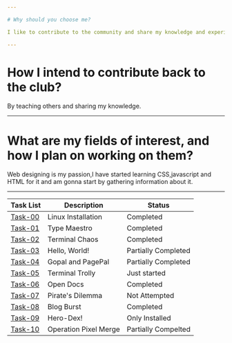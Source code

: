 ```yaml
---

# Why should you choose me?

I like to contribute to the community and share my knowledge and experience with them.I like to learn new things about open source.

---
```


# How I intend to contribute back to the club?

By teaching others and sharing my knowledge.

---

# What are my fields of interest, and how I plan on working on them?

Web designing is my passion,I have started learning CSS,javascript and HTML for it and am gonna start by gathering information about it.

---

| Task List | Description | Status |
| --------- | ------------| -------|
| [Task-00](https://github.com/Pranav-coder-yes/amfoss-tasks/tree/main/Task-00) | Linux Installation | Completed |
| [Task-01](https://github.com/Pranav-coder-yes/amfoss-tasks/tree/main/Task-01) | Type Maestro | Completed |
| [Task-02](https://github.com/Pranav-coder-yes/amfoss-tasks/tree/main/Task-02) | Terminal Chaos | Completed |
| [Task-03](https://github.com/Pranav-coder-yes/amfoss-tasks/tree/main/Task-03) | Hello, World! | Partially Completed |
| [Task-04](https://github.com/Pranav-coder-yes/amfoss-tasks/tree/main/Task-04) | Gopal and PagePal | Partially Completed |
| [Task-05](https://github.com/Pranav-coder-yes/amfoss-tasks/tree/main/Task-05) | Terminal Trolly | Just started | 
| [Task-06](https://github.com/Pranav-coder-yes/amfoss-tasks/tree/main/Task-06) | Open Docs | Completed |
| [Task-07](https://github.com/Pranav-coder-yes/amfoss-tasks/tree/main/Task-07) | Pirate's Dilemma | Not Attempted |
| [Task-08](https://github.com/Pranav-coder-yes/amfoss-tasks/tree/main/Task-08) | Blog Burst | Completed |
| [Task-09](https://github.com/Pranav-coder-yes/amfoss-tasks/tree/main/Task-09) | Hero-Dex! | Only Installed |
| [Task-10](https://github.com/Pranav-coder-yes/amfoss-tasks/tree/main/Task-10) | Operation Pixel Merge | Partially Compelted |
